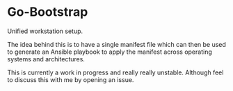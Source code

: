 # Go-Bootstrap

Unified workstation setup.

The idea behind this is to have a single manifest file which can then be used to
generate an Ansible playbook to apply the manifest across operating systems and
architectures.

This is currently a work in progress and really really unstable. Although feel
to discuss this with me by opening an issue.
